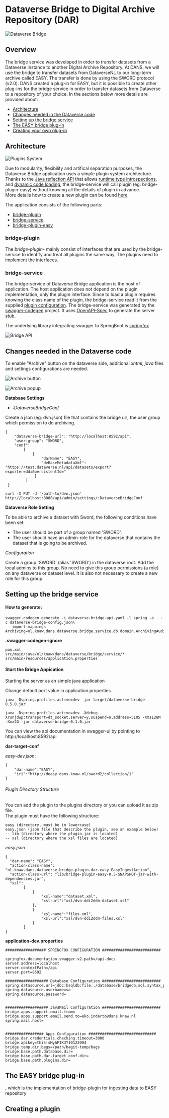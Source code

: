 # Dataverse Bridge to Digital Archive Repository (DAR)

![Dataverse Bridge](dataverse-bridge.png "Dataverse Bridge")

## Overview

The bridge service was developed in order to transfer datasets from a Dataverse instance to another Digital Archive Repository. At DANS, we will use the bridge to transfer datasets from DataverseNL to our long-term archive called EASY. The transfer is done by using the SWORD protocol (v2.0). 
DANS created a plug-in for EASY, but it is possible to create other plug-ins for the bridge service in order to transfer datasets from Dataverse to a repository of your choice. 
In the sections below more details are provided about:

-	[Architecture](#bridge-architecture)
-	[Changes needed in the Dataverse code](#dataverse-code)
-	[Setting up the bridge service](#bridge-service-setting)
-	[The EASY bridge plug-in](#bridge-plugin-easy)
-	[Creating your own plug-in](#creating-plugin)


## <a name="bridge-architecture"></a>Architecture

![Plugins System](bridge-service.png "Plugins System")

Due to modularity, flexibility and artifical separation purposes, the Dataverse Bridge application uses a simple plugin system architecture.
Thanks to the [Java reflection API](https://docs.oracle.com/javase/tutorial/reflect/) that allows [runtime type introspections](https://en.wikipedia.org/wiki/Type_introspection),
and [dynamic code loading](https://en.wikipedia.org/wiki/Dynamic_loading), the bridge-service will call plugin (eg: bridge-plugin-easy) without knowing all the details of plugin in advance. \
More details how to create a new plugin can be found [here](#creating-plugin)

The application consists of the following parts:
*  [bridge-plugin](#bridge-plugin)
*  [bridge-service](#bridge-service)
*  [bridge-plugin-easy](#bridge-plugin-easy)

### <a name="bridge-plugin"></a>bridge-plugin
The _bridge-plugin-_ mainly consist of interfaces that are used by the bridge-service to identify and treat all plugins the same way. The plugins need to implement the interfaces.

### <a name="bridge-service"></a>bridge-service

The bridge-service of Dataverse Bridge application is the host of application. The host application does not depend on the plugin implementation, only the plugin interface. 
Since to load a plugin requires knowing the class name of the plugin, the bridge-service read it from the supplied [plugin configuration](#bridge-plugin-structure).
The bridge-service was generated by the [swagger-codegen](https://github.com/swagger-api/swagger-codegen) project.
It uses [OpenAPI-Spec](https://github.com/swagger-api/swagger-core) to generate the server stub.

The underlying library integrating swagger to SpringBoot is [springfox](https://github.com/springfox/springfox)

![Bridge API](bridge-api.png "Bridge API")


## <a name="dataverse-code"></a>Changes needed in the Dataverse code
To enable "Archive" button on the dataverse side, additional _xhtml_, _java_ files and settings configurations are needed.

![Archive button](archive-button.png "Archive Button")

![Archive popup](archive-popup.png "Archive Popup")


__Database Settings__

* _:DataverseBridgeConf_

Create a json (eg: dvn.json) file that contains the bridge url, the user group which permission to do archiving.
```
{
    "dataverse-bridge-url": "http://localhost:8592/api",
    "user-group": "SWORD",
    "conf":
        [
            {
                "darName": "EASY",
                "dvBaseMetadataXml": "https://test.dataverse.nl/api/datasets/export?exporter=ddi&persistentId="
             }
         ]
 }
```


```
curl -X PUT -d '/path-to/dvn.json' http://localhost:8080/api/admin/settings/:DataverseBridgeConf
```
__Dataverse Role Setting__

To be able to archive a dataset with Sword, the following conditions have been set:

* The user should be part of a group named 'SWORD'.
* The user should have an admin-role for the dataverse that contains the dataset that is going to be archived.

_Configuration_

Create a group 'SWORD' (alias 'SWORD') in the dataverse root.
Add the local admins to this group.
No need to give this group permissions (a role) on any dataverse or dataset level. It is also not necessary to create a new role for this group.

## <a name="bridge-service-setting"></a>Setting up the bridge service

#### How to generate:

```
swagger-codegen generate -i dataverse-bridge-api.yaml -l spring -o . -c dataverse-bridge-config.json\
 --import-mappings Archiving=nl.knaw.dans.dataverse.bridge.service.db.domain.ArchivingAuditLog

```

__.swagger-codegen-ignore__

```
pom.xml
src/main/java/nl/knaw/dans/dataverse/bridge/service/*
src/main/resources/application.properties
```

#### Start the Bridge Appication

Starting the server as an simple java application

Change default port value in application.properties

```
java -Dspring.profiles.active=dev -jar target/dataverse-bridge-0.5.0.jar

java -Dspring.profiles.active=dev -Xdebug -Xrunjdwp:transport=dt_socket,server=y,suspend=n,address=5105 -Xms128M -Xmx2G -jar dataverse-bridge-0.1.0.jar

```

You can view the api documentation in swagger-ui by pointing to
http://localhost:8592/api





**dar-target-conf**

*easy-dev.json*:
```
{
    "dar-name":"EASY",
    "iri":"http://deasy.dans.knaw.nl/sword2/collection/1"
}
```

###### <a name="bridge-plugin-structure"></a>Plugin Directory Structure
You can add the plugin to the plugins directory or you can upload it as zip file.\
The plugin must have the following structure:

```
easy (directory, must be in lowercase)
easy.json (json file that describe the plugin, see an example below)
-- lib (directory where the plugin.jar is located)
-- xsl (directory where the xsl files are located)

```

*easy.json*
```
{
  "dar-name": "EASY",
  "action-class-name": "nl.knaw.dans.dataverse.bridge.plugin.dar.easy.EasyIngestAction",
  "action-class-url": "lib/bridge-plugin-easy-0.5-SNAPSHOT-jar-with-dependencies.jar",
  "xsl":
        [
            {
                "xsl-name":"dataset.xml",
                "xsl-url":"xsl/dvn-ddi2ddm-dataset.xsl"
            },
            {
                "xsl-name":"files.xml",
                "xsl-url":"xsl/dvn-ddi2ddm-files.xsl"
            }
        ]
}
```


__application-dev.properties__

```
################## SPRINGFOX CONFIGURATION ##########################

springfox.documentation.swagger.v2.path=/api-docs
server.address=localhost
server.contextPath=/api
server.port=8592

################### Database Configuration ##########################
spring.datasource.url=jdbc:hsqldb:file:./database/bridgedb;sql.syntax_pgs=true
spring.datasource.username=sa
spring.datasource.password=


################### JavaMail Configuration ##########################
bridge.apps.support.email.from=
bridge.apps.support.email.send.to=eko.indarto@dans.knaw.nl
spring.mail.host=


################# Apps Configuration ##############################
bridge.dar.credentials.checking.timeout=3000
bridge.apikey=this!sMyAP1K3Y10122004
bridge.temp.dir.bags=/path/bagit-temp/bags
bridge.base.path.database.dir=
bridge.base.path.dar.target.conf.dir=
bridge.base.path.plugins.dir=

```
## <a name="bridge-plugin-easy">The EASY bridge plug-in
, which is the implementation of bridge-plugin for ingesting data to EASY repository
## <a name="creating-plugin"></a>Creating a plugin